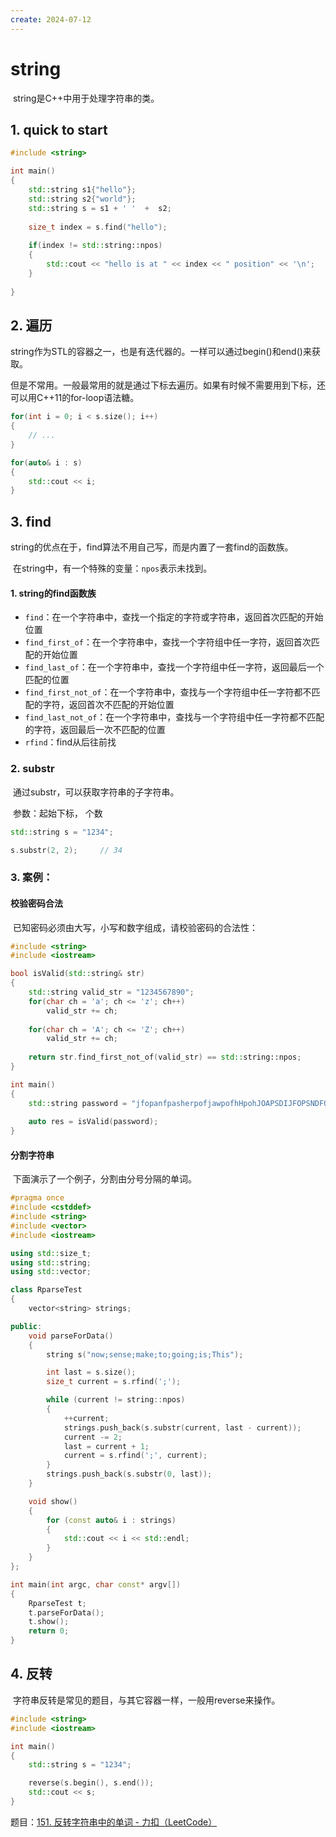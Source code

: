 ```yaml
---
create: 2024-07-12
---
```

# string

​	string是C++中用于处理字符串的类。

## 1. quick to start

```C++
#include <string>

int main()
{
    std::string s1{"hello"};
    std::string s2{"world"};
    std::string s = s1 + ' '  +  s2;
    
    size_t index = s.find("hello");
    
    if(index != std::string::npos)
    {
        std::cout << "hello is at " << index << " position" << '\n';
    }
        
}
```

## 2. 遍历

​	string作为STL的容器之一，也是有迭代器的。一样可以通过begin()和end()来获取。

​	但是不常用。一般最常用的就是通过下标去遍历。如果有时候不需要用到下标，还可以用C++11的for-loop语法糖。

```C++
for(int i = 0; i < s.size(); i++)
{
    // ...
}

for(auto& i : s)
{
    std::cout << i;
}
```

## 3. find

​	string的优点在于，find算法不用自己写，而是内置了一套find的函数族。

​	在string中，有一个特殊的变量：`npos`表示未找到。

#### 1. string的find函数族

* `find`：在一个字符串中，查找一个指定的字符或字符串，返回首次匹配的开始位置
* `find_first_of`：在一个字符串中，查找一个字符组中任一字符，返回首次匹配的开始位置
* `find_last_of`：在一个字符串中，查找一个字符组中任一字符，返回最后一个匹配的位置
* `find_first_not_of`：在一个字符串中，查找与一个字符组中任一字符都不匹配的字符，返回首次不匹配的开始位置
* `find_last_not_of`：在一个字符串中，查找与一个字符组中任一字符都不匹配的字符，返回最后一次不匹配的位置
* `rfind`：find从后往前找

### 2. substr

​	通过substr，可以获取字符串的子字符串。

​	参数：起始下标， 个数

```C++
std::string s = "1234";

s.substr(2, 2);		// 34
```

### 3. 案例：

#### 校验密码合法

​	已知密码必须由大写，小写和数字组成，请校验密码的合法性：

```C++
#include <string>
#include <iostream>

bool isValid(std::string& str)
{
    std::string valid_str = "1234567890";
    for(char ch = 'a'; ch <= 'z'; ch++)
        valid_str += ch;
    
    for(char ch = 'A'; ch <= 'Z'; ch++)
        valid_str += ch;
    
    return str.find_first_not_of(valid_str) == std::string::npos;
}

int main()
{
    std::string password = "jfopanfpasherpofjawpofhHpohJOAPSDIJFOPSNDFOPASDJHFOJWEPFA2134DAS56F7SFDGBA8S9HF08QNNX0392QYNX0Q2976823CN90QNMX231N0NNnr8902q3n9c203m|x30-2497mcn";
    
    auto res = isValid(password);
}
```

#### 分割字符串

​	下面演示了一个例子，分割由分号分隔的单词。

```C++
#pragma once
#include <cstddef>
#include <string>
#include <vector>
#include <iostream>

using std::size_t;
using std::string;
using std::vector;

class RparseTest
{
    vector<string> strings;

public:
    void parseForData()
    {
        string s("now;sense;make;to;going;is;This");

        int last = s.size();
        size_t current = s.rfind(';');

        while (current != string::npos)
        {
            ++current;
            strings.push_back(s.substr(current, last - current));
            current -= 2;
            last = current + 1;
            current = s.rfind(';', current);
        }
        strings.push_back(s.substr(0, last));
    }

    void show()
    {
        for (const auto& i : strings)
        {
            std::cout << i << std::endl;
        }
    }
};

int main(int argc, char const* argv[])
{
    RparseTest t;
    t.parseForData();
    t.show();
    return 0;
}
```

## 4. 反转

​	字符串反转是常见的题目，与其它容器一样，一般用reverse来操作。

```C++
#include <string>
#include <iostream>

int main()
{
	std::string s = "1234";

	reverse(s.begin(), s.end());
	std::cout << s;
}
```



题目：[151. 反转字符串中的单词 - 力扣（LeetCode）](https://leetcode.cn/problems/reverse-words-in-a-string/description/?envType=study-plan-v2&envId=top-interview-150)